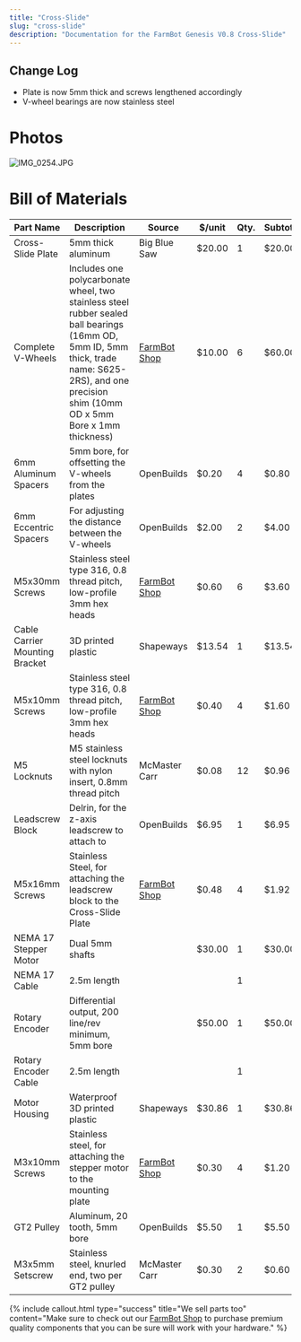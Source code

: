 ```yaml
---
title: "Cross-Slide"
slug: "cross-slide"
description: "Documentation for the FarmBot Genesis V0.8 Cross-Slide"
---
```


## Change Log
* Plate is now 5mm thick and screws lengthened accordingly
* V-wheel bearings are now stainless steel

# Photos



![IMG_0254.JPG](_images/IMG_0254.JPG)



# Bill of Materials



|Part Name                     |Description                   |Source                        |$/unit                        |Qty.                          |Subtotal                      |
|------------------------------|------------------------------|------------------------------|------------------------------|------------------------------|------------------------------|
|Cross-Slide Plate             |5mm thick aluminum            |Big Blue Saw                  |$20.00                        |1                             |$20.00
|Complete V-Wheels             |Includes one polycarbonate wheel, two stainless steel rubber sealed ball bearings (16mm OD, 5mm ID, 5mm thick, trade name: S625-2RS), and one precision shim (10mm OD x 5mm Bore x 1mm thickness)|[FarmBot Shop](http://go.farmbot.it/shop/complete-v-wheels/)|$10.00                        |6                             |$60.00
|6mm Aluminum Spacers          |5mm bore, for offsetting the V-wheels from the plates|OpenBuilds                    |$0.20                         |4                             |$0.80
|6mm Eccentric Spacers         |For adjusting the distance between the V-wheels|OpenBuilds                    |$2.00                         |2                             |$4.00
|M5x30mm Screws                |Stainless steel type 316, 0.8 thread pitch, low-profile 3mm hex heads|[FarmBot Shop](http://go.farmbot.it/shop/m5-screws/)|$0.60                         |6                             |$3.60
|Cable Carrier Mounting Bracket|3D printed plastic            |Shapeways                     |$13.54                        |1                             |$13.54
|M5x10mm Screws                |Stainless steel type 316, 0.8 thread pitch, low-profile 3mm hex heads|[FarmBot Shop](http://go.farmbot.it/shop/m5-screws/)|$0.40                         |4                             |$1.60
|M5 Locknuts                   |M5 stainless steel locknuts with nylon insert, 0.8mm thread pitch|McMaster Carr                 |$0.08                         |12                            |$0.96
|Leadscrew Block               |Delrin, for the z-axis leadscrew to attach to|OpenBuilds                    |$6.95                         |1                             |$6.95
|M5x16mm Screws                |Stainless Steel, for attaching the leadscrew block to the Cross-Slide Plate|[FarmBot Shop](http://go.farmbot.it/shop/m5-screws/)|$0.48                         |4                             |$1.92
|NEMA 17 Stepper Motor         |Dual 5mm shafts               |                              |$30.00                        |1                             |$30.00
|NEMA 17 Cable                 |2.5m length                   |                              |                              |1                             |
|Rotary Encoder                |Differential output, 200 line/rev minimum, 5mm bore|                              |$50.00                        |1                             |$50.00
|Rotary Encoder Cable          |2.5m length                   |                              |                              |1                             |
|Motor Housing                 |Waterproof 3D printed plastic |Shapeways                     |$30.86                        |1                             |$30.86
|M3x10mm Screws                |Stainless steel, for attaching the stepper motor to the mounting plate|[FarmBot Shop](http://go.farmbot.it/shop/m5-screws/)|$0.30                         |4                             |$1.20
|GT2 Pulley                    |Aluminum, 20 tooth, 5mm bore  |OpenBuilds                    |$5.50                         |1                             |$5.50
|M3x5mm Setscrew               |Stainless steel, knurled end, two per GT2 pulley|McMaster Carr                 |$0.30                         |2                             |$0.60



{%
include callout.html
type="success"
title="We sell parts too"
content="Make sure to check out our [FarmBot Shop](http://go.farmbot.it/shop/) to purchase premium quality components that you can be sure will work with your hardware."
%}

